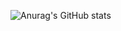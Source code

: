 ![Anurag's GitHub stats](https://github-readme-stats.vercel.app/api?username=SmallPeanutPark&show_icons=true&theme=dark)
